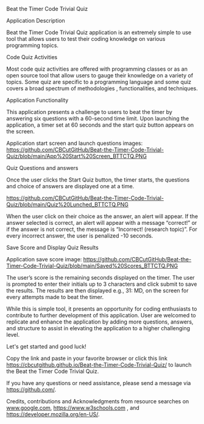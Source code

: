 Beat the Timer Code Trivial Quiz

Application Description

Beat the Timer Code Trivial Quiz application is an extremely simple to use tool that allows users to test their coding knowledge on various programming topics.

Code Quiz Activities

Most code quiz activities are offered with programming classes or as an open source tool that allow users to gauge their knowledge on a variety of topics.  Some quiz are specific to a programming language and some quiz covers a broad spectrum of methodologies , functionalities, and techniques. 

Application Functionality

This application presents a challenge to users to beat the timer by answering six questions with a 60-second time limit.  Upon launching the application, a timer set at 60 seconds and the start quiz button appears on the screen. 

Application start screen and launch questions images: https://github.com/CBCutGitHub/Beat-the-Timer-Code-Trivial-Quiz/blob/main/App%20Start%20Screen_BTTCTQ.PNG 

Quiz Questions and answers

Once the user clicks the Start Quiz button, the timer starts, the questions and choice of answers are displayed one at a time. 

https://github.com/CBCutGitHub/Beat-the-Timer-Code-Trivial-Quiz/blob/main/Quiz%20Lunched_BTTCTQ.PNG

When the user click on their choice as the answer, an alert will appear. If the answer selected is correct, an alert will appear with a message “correct!” or if the answer is not correct, the message is “Incorrect! (research topic)”. For every incorrect answer, the user is penalized -10 seconds.

Save Score and Display Quiz Results

Application save score image: https://github.com/CBCutGitHub/Beat-the-Timer-Code-Trivial-Quiz/blob/main/Saved%20Scores_BTTCTQ.PNG

The user’s score is the remaining seconds displayed on the timer. The user is prompted to enter their initials up to 3 characters and click submit to save the results. The results are then displayed e.g., 31: MD, on the screen for every attempts made to beat the timer.


While this is simple tool, it presents an opportunity for coding enthusiasts to contribute to further development of this application. User are welcomed to replicate and enhance the application by adding more questions, answers, and structure to assist in elevating the application to a higher challenging level.

Let's get started and good luck!

Copy the link and paste in your favorite browser or click this link https://cbcutgithub.github.io/Beat-the-Timer-Code-Trivial-Quiz/ to launch the Beat the Timer Code Trivial Quiz.

If you have any questions or need assistance, please send a message via https://github.com/.

Credits, contributions and Acknowledgments from resource searches on www.google.com, https://www.w3schools.com , and https://developer.mozilla.org/en-US/.